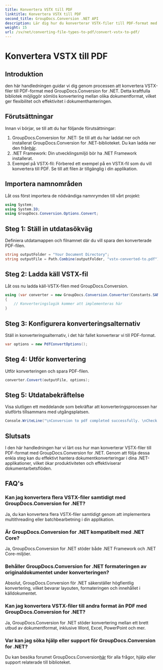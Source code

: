 ```yaml
---
title: Konvertera VSTX till PDF
linktitle: Konvertera VSTX till PDF
second_title: GroupDocs.Conversion .NET API
description: Lär dig hur du konverterar VSTX-filer till PDF-format med GroupDocs.Conversion for .NET. Enkla steg för sömlös dokumenthantering.
weight: 15
url: /sv/net/converting-file-types-to-pdf/convert-vstx-to-pdf/
---
```


# Konvertera VSTX till PDF

## Introduktion
den här handledningen guidar vi dig genom processen att konvertera VSTX-filer till PDF-format med GroupDocs.Conversion for .NET. Detta kraftfulla bibliotek möjliggör sömlös konvertering mellan olika dokumentformat, vilket ger flexibilitet och effektivitet i dokumenthanteringen.
## Förutsättningar
Innan vi börjar, se till att du har följande förutsättningar:
1.  GroupDocs.Conversion for .NET: Se till att du har laddat ner och installerat GroupDocs.Conversion for .NET-biblioteket. Du kan ladda ner den från[här](https://releases.groupdocs.com/conversion/net/).
2. .NET Framework: Din utvecklingsmiljö bör ha .NET Framework installerat.
3. Exempel på VSTX-fil: Förbered ett exempel på en VSTX-fil som du vill konvertera till PDF. Se till att filen är tillgänglig i din applikation.

## Importera namnområden
Låt oss först importera de nödvändiga namnrymden till vårt projekt:
```csharp
using System;
using System.IO;
using GroupDocs.Conversion.Options.Convert;
```
## Steg 1: Ställ in utdatasökväg
Definiera utdatamappen och filnamnet där du vill spara den konverterade PDF-filen.
```csharp
string outputFolder = "Your Document Directory";
string outputFile = Path.Combine(outputFolder, "vstx-converted-to.pdf");
```
## Steg 2: Ladda käll VSTX-fil
Låt oss nu ladda käll-VSTX-filen med GroupDocs.Conversion.
```csharp
using (var converter = new GroupDocs.Conversion.Converter(Constants.SAMPLE_VSTX))
{
    // Konverteringslogik kommer att implementeras här
}
```
## Steg 3: Konfigurera konverteringsalternativ
Ställ in konverteringsalternativ, i det här fallet konverterar vi till PDF-format.
```csharp
var options = new PdfConvertOptions();
```
## Steg 4: Utför konvertering
Utför konverteringen och spara PDF-filen.
```csharp
converter.Convert(outputFile, options);
```
## Steg 5: Utdatabekräftelse
Visa slutligen ett meddelande som bekräftar att konverteringsprocessen har slutförts tillsammans med utgångsplatsen.
```csharp
Console.WriteLine("\nConversion to pdf completed successfully. \nCheck output in {0}", outputFolder);
```

## Slutsats
I den här handledningen har vi lärt oss hur man konverterar VSTX-filer till PDF-format med GroupDocs.Conversion for .NET. Genom att följa dessa enkla steg kan du effektivt hantera dokumentkonverteringar i dina .NET-applikationer, vilket ökar produktiviteten och effektiviserar dokumentarbetsflöden.
## FAQ's
### Kan jag konvertera flera VSTX-filer samtidigt med GroupDocs.Conversion for .NET?
Ja, du kan konvertera flera VSTX-filer samtidigt genom att implementera multithreading eller batchbearbetning i din applikation.
### Är GroupDocs.Conversion for .NET kompatibelt med .NET Core?
Ja, GroupDocs.Conversion for .NET stöder både .NET Framework och .NET Core-miljöer.
### Behåller GroupDocs.Conversion for .NET formateringen av originaldokumentet under konverteringen?
Absolut, GroupDocs.Conversion för .NET säkerställer högfientlig konvertering, vilket bevarar layouten, formateringen och innehållet i källdokumentet.
### Kan jag konvertera VSTX-filer till andra format än PDF med GroupDocs.Conversion for .NET?
Ja, GroupDocs.Conversion for .NET stöder konvertering mellan ett brett utbud av dokumentformat, inklusive Word, Excel, PowerPoint och mer.
### Var kan jag söka hjälp eller support för GroupDocs.Conversion for .NET?
 Du kan besöka forumet GroupDocs.Conversion[här](https://forum.groupdocs.com/c/conversion/11) för alla frågor, hjälp eller support relaterade till biblioteket.
